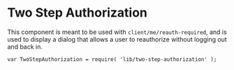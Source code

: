 Two Step Authorization
======

This component is meant to be used with `client/me/reauth-required`, and is used to display a dialog that allows a user to reauthorize without logging out and back in.

```es6
var TwoStepAuthorization = require( 'lib/two-step-authorization' );
```
